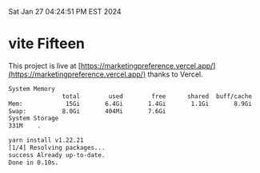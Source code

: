 Sat Jan 27 04:24:51 PM EST 2024

# vite Fifteen


This project is live at [https://marketingpreference.vercel.app/](https://marketingpreference.vercel.app/) thanks to Vercel.

```bash
System Memory
               total        used        free      shared  buff/cache   available
Mem:            15Gi       6.4Gi       1.4Gi       1.1Gi       8.9Gi       8.9Gi
Swap:          8.0Gi       404Mi       7.6Gi
System Storage
331M	.
```
```bash
yarn install v1.22.21
[1/4] Resolving packages...
success Already up-to-date.
Done in 0.10s.
```
